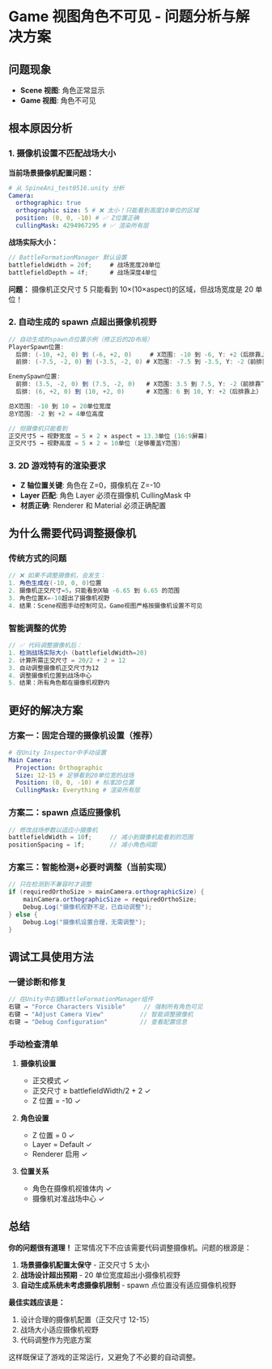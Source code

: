 # Game 视图角色不可见 - 问题分析与解决方案

## 问题现象

- **Scene 视图**: 角色正常显示
- **Game 视图**: 角色不可见

## 根本原因分析

### 1. 摄像机设置不匹配战场大小

**当前场景摄像机配置问题：**

```yaml
# 从 SpineAni_test0516.unity 分析
Camera:
  orthographic: true
  orthographic size: 5 # ❌ 太小！只能看到高度10单位的区域
  position: (0, 0, -10) # ✅ Z位置正确
  cullingMask: 4294967295 # ✅ 渲染所有层
```

**战场实际大小：**

```csharp
// BattleFormationManager 默认设置
battlefieldWidth = 20f;     # 战场宽度20单位
battlefieldDepth = 4f;      # 战场深度4单位
```

**问题：** 摄像机正交尺寸 5 只能看到 10×(10×aspect)的区域，但战场宽度是 20 单位！

### 2. 自动生成的 spawn 点超出摄像机视野

```csharp
// 自动生成的spawn点位置示例（修正后的2D布局）
PlayerSpawn位置:
  后排: (-10, +2, 0) 到 (-6, +2, 0)     # X范围: -10 到 -6, Y: +2（后排靠上）
  前排: (-7.5, -2, 0) 到 (-3.5, -2, 0) # X范围: -7.5 到 -3.5, Y: -2（前排靠下）

EnemySpawn位置:
  前排: (3.5, -2, 0) 到 (7.5, -2, 0)   # X范围: 3.5 到 7.5, Y: -2（前排靠下）
  后排: (6, +2, 0) 到 (10, +2, 0)      # X范围: 6 到 10, Y: +2（后排靠上）

总X范围: -10 到 10 = 20单位宽度
总Y范围: -2 到 +2 = 4单位高度

// 但摄像机只能看到
正交尺寸5 → 视野宽度 = 5 × 2 × aspect ≈ 13.3单位 (16:9屏幕)
正交尺寸5 → 视野高度 = 5 × 2 = 10单位 (足够覆盖Y范围)
```

### 3. 2D 游戏特有的渲染要求

- **Z 轴位置关键**: 角色在 Z=0，摄像机在 Z=-10
- **Layer 匹配**: 角色 Layer 必须在摄像机 CullingMask 中
- **材质正确**: Renderer 和 Material 必须正确配置

## 为什么需要代码调整摄像机

### 传统方式的问题

```csharp
// ❌ 如果不调整摄像机，会发生：
1. 角色生成在(-10, 0, 0)位置
2. 摄像机正交尺寸=5，只能看到X轴 -6.65 到 6.65 的范围
3. 角色位置X=-10超出了摄像机视野
4. 结果：Scene视图手动控制可见，Game视图严格按摄像机设置不可见
```

### 智能调整的优势

```csharp
// ✅ 代码调整摄像机后：
1. 检测战场实际大小 (battlefieldWidth=20)
2. 计算所需正交尺寸 = 20/2 + 2 = 12
3. 自动调整摄像机正交尺寸为12
4. 调整摄像机位置到战场中心
5. 结果：所有角色都在摄像机视野内
```

## 更好的解决方案

### 方案一：固定合理的摄像机设置（推荐）

```yaml
# 在Unity Inspector中手动设置
Main Camera:
  Projection: Orthographic
  Size: 12-15 # 足够看到20单位宽的战场
  Position: (0, 0, -10) # 标准2D位置
  CullingMask: Everything # 渲染所有层
```

### 方案二：spawn 点适应摄像机

```csharp
// 修改战场参数以适应小摄像机
battlefieldWidth = 10f;     // 减小到摄像机能看到的范围
positionSpacing = 1f;       // 减小角色间距
```

### 方案三：智能检测+必要时调整（当前实现）

```csharp
// 只在检测到不兼容时才调整
if (requiredOrthoSize > mainCamera.orthographicSize) {
    mainCamera.orthographicSize = requiredOrthoSize;
    Debug.Log("摄像机视野不足，已自动调整");
} else {
    Debug.Log("摄像机设置合理，无需调整");
}
```

## 调试工具使用方法

### 一键诊断和修复

```csharp
// 在Unity中右键BattleFormationManager组件
右键 → "Force Characters Visible"     // 强制所有角色可见
右键 → "Adjust Camera View"          // 智能调整摄像机
右键 → "Debug Configuration"         // 查看配置信息
```

### 手动检查清单

1. **摄像机设置**

   - 正交模式 ✓
   - 正交尺寸 ≥ battlefieldWidth/2 + 2 ✓
   - Z 位置 = -10 ✓

2. **角色设置**

   - Z 位置 = 0 ✓
   - Layer = Default ✓
   - Renderer 启用 ✓

3. **位置关系**
   - 角色在摄像机视锥体内 ✓
   - 摄像机对准战场中心 ✓

## 总结

**你的问题很有道理！** 正常情况下不应该需要代码调整摄像机。问题的根源是：

1. **场景摄像机配置太保守** - 正交尺寸 5 太小
2. **战场设计超出预期** - 20 单位宽度超出小摄像机视野
3. **自动生成系统未考虑摄像机限制** - spawn 点位置没有适应摄像机视野

**最佳实践应该是：**

1. 设计合理的摄像机配置（正交尺寸 12-15）
2. 战场大小适应摄像机视野
3. 代码调整作为兜底方案

这样既保证了游戏的正常运行，又避免了不必要的自动调整。

